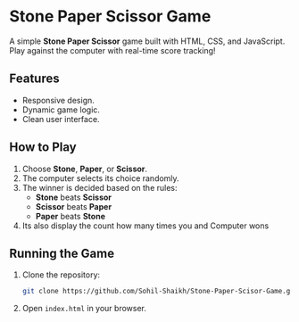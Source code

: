 # Stone Paper Scissor Game

A simple **Stone Paper Scissor** game built with HTML, CSS, and JavaScript. Play against the computer with real-time score tracking!

## Features

- Responsive design.
- Dynamic game logic.
- Clean user interface.

## How to Play

1. Choose **Stone**, **Paper**, or **Scissor**.
2. The computer selects its choice randomly.
3. The winner is decided based on the rules:
   - **Stone** beats **Scissor**
   - **Scissor** beats **Paper**
   - **Paper** beats **Stone**
4. Its also display the count how many times you and Computer wons 

## Running the Game

1. Clone the repository:
   ```bash
   git clone https://github.com/Sohil-Shaikh/Stone-Paper-Scisor-Game.git
   ```
2. Open `index.html` in your browser.